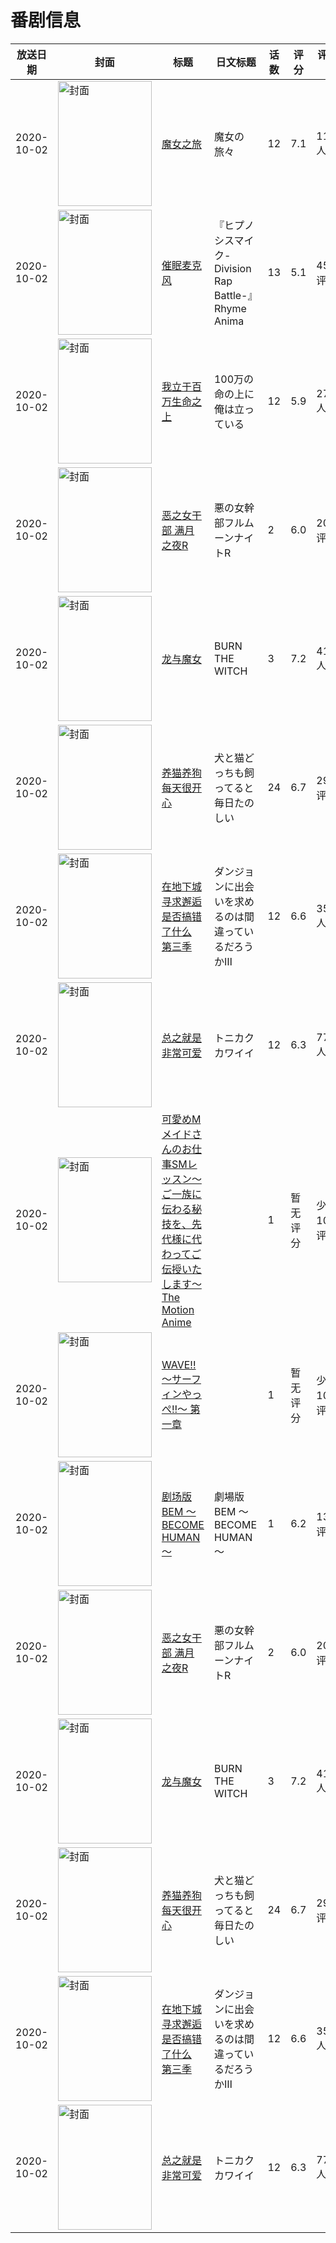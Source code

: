 # 番剧信息

|放送日期|封面|标题|日文标题|话数|评分|评分人数|
|---|---|---|---|---|---|---|
|2020-10-02|<img src="https://lain.bgm.tv/pic/cover/c/99/17/292970_mxMxx.jpg" alt="封面" style="width:150px;height:200px;object-fit:cover;">|[魔女之旅](https://bangumi.tv/subject/292970)|魔女の旅々|12|7.1|11882人评分|
|2020-10-02|<img src="https://lain.bgm.tv/pic/cover/c/39/b3/295862_zls1R.jpg" alt="封面" style="width:150px;height:200px;object-fit:cover;">|[催眠麦克风](https://bangumi.tv/subject/295862)|『ヒプノシスマイク-Division Rap Battle-』Rhyme Anima|13|5.1|459人评分|
|2020-10-02|<img src="https://lain.bgm.tv/pic/cover/c/08/01/301469_cPTHi.jpg" alt="封面" style="width:150px;height:200px;object-fit:cover;">|[我立于百万生命之上](https://bangumi.tv/subject/301469)|100万の命の上に俺は立っている|12|5.9|2720人评分|
|2020-10-02|<img src="https://bangumi.tv/img/no_icon_subject.png" alt="封面" style="width:150px;height:200px;object-fit:cover;">|[恶之女干部 满月之夜R](https://bangumi.tv/subject/317963)|悪の女幹部フルムーンナイトR|2|6.0|207人评分|
|2020-10-02|<img src="https://lain.bgm.tv/pic/cover/c/9e/62/302293_i4b5e.jpg" alt="封面" style="width:150px;height:200px;object-fit:cover;">|[龙与魔女](https://bangumi.tv/subject/302293)|BURN THE WITCH|3|7.2|4124人评分|
|2020-10-02|<img src="https://lain.bgm.tv/pic/cover/c/c5/ed/296078_w19O3.jpg" alt="封面" style="width:150px;height:200px;object-fit:cover;">|[养猫养狗每天很开心](https://bangumi.tv/subject/296078)|犬と猫どっちも飼ってると毎日たのしい|24|6.7|292人评分|
|2020-10-02|<img src="https://lain.bgm.tv/pic/cover/c/b6/d5/291412_zE2C2.jpg" alt="封面" style="width:150px;height:200px;object-fit:cover;">|[在地下城寻求邂逅是否搞错了什么 第三季](https://bangumi.tv/subject/291412)|ダンジョンに出会いを求めるのは間違っているだろうかⅢ|12|6.6|3593人评分|
|2020-10-02|<img src="https://lain.bgm.tv/pic/cover/c/66/50/301541_p2z4K.jpg" alt="封面" style="width:150px;height:200px;object-fit:cover;">|[总之就是非常可爱](https://bangumi.tv/subject/301541)|トニカクカワイイ|12|6.3|7772人评分|
|2020-10-02|<img src="https://bangumi.tv/img/no_icon_subject.png" alt="封面" style="width:150px;height:200px;object-fit:cover;">|[可愛めMメイドさんのお仕事SMレッスン～ご一族に伝わる秘技を、先代様に代わってご伝授いたします～ The Motion Anime](https://bangumi.tv/subject/345887)||1|暂无评分|少于10人评分|
|2020-10-02|<img src="https://lain.bgm.tv/pic/cover/c/01/6d/289118_X4dDE.jpg" alt="封面" style="width:150px;height:200px;object-fit:cover;">|[WAVE!!～サーフィンやっぺ!!～ 第一章](https://bangumi.tv/subject/289118)||1|暂无评分|少于10人评分|
|2020-10-02|<img src="https://lain.bgm.tv/pic/cover/c/13/b0/307925_3MgVx.jpg" alt="封面" style="width:150px;height:200px;object-fit:cover;">|[剧场版 BEM ～BECOME HUMAN～](https://bangumi.tv/subject/307925)|劇場版 BEM ～BECOME HUMAN～|1|6.2|139人评分|
|2020-10-02|<img src="https://bangumi.tv/img/no_icon_subject.png" alt="封面" style="width:150px;height:200px;object-fit:cover;">|[恶之女干部 满月之夜R](https://bangumi.tv/subject/317963)|悪の女幹部フルムーンナイトR|2|6.0|207人评分|
|2020-10-02|<img src="https://lain.bgm.tv/pic/cover/c/9e/62/302293_i4b5e.jpg" alt="封面" style="width:150px;height:200px;object-fit:cover;">|[龙与魔女](https://bangumi.tv/subject/302293)|BURN THE WITCH|3|7.2|4124人评分|
|2020-10-02|<img src="https://lain.bgm.tv/pic/cover/c/c5/ed/296078_w19O3.jpg" alt="封面" style="width:150px;height:200px;object-fit:cover;">|[养猫养狗每天很开心](https://bangumi.tv/subject/296078)|犬と猫どっちも飼ってると毎日たのしい|24|6.7|292人评分|
|2020-10-02|<img src="https://lain.bgm.tv/pic/cover/c/b6/d5/291412_zE2C2.jpg" alt="封面" style="width:150px;height:200px;object-fit:cover;">|[在地下城寻求邂逅是否搞错了什么 第三季](https://bangumi.tv/subject/291412)|ダンジョンに出会いを求めるのは間違っているだろうかⅢ|12|6.6|3593人评分|
|2020-10-02|<img src="https://lain.bgm.tv/pic/cover/c/66/50/301541_p2z4K.jpg" alt="封面" style="width:150px;height:200px;object-fit:cover;">|[总之就是非常可爱](https://bangumi.tv/subject/301541)|トニカクカワイイ|12|6.3|7772人评分|
